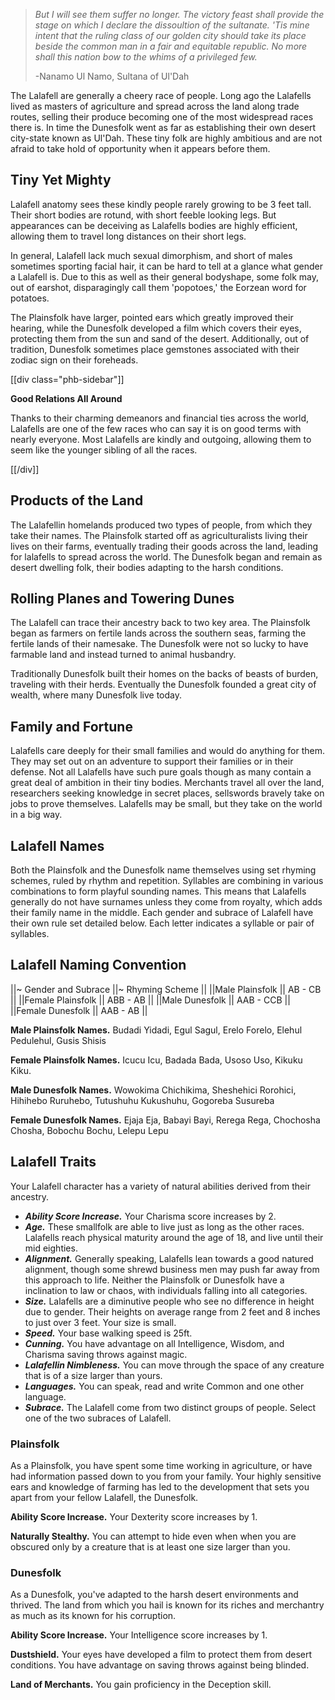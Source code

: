 > _But I will see them suffer no longer. The victory feast shall provide the stage on which I declare the dissoultion of the sultanate. 'Tis mine intent that the ruling class of our golden city should take its place beside the common man in a fair and equitable republic. No more shall this nation bow to the whims of a privileged few._
> 
> -Nanamo Ul Namo, Sultana of Ul'Dah

The Lalafell are generally a cheery race of people. Long ago the Lalafells lived as masters of agriculture and spread across the land along trade routes, selling their produce becoming one of the most widespread races there is. In time the Dunesfolk went as far as establishing their own desert city-state known as Ul'Dah. These tiny folk are highly ambitious and are not afraid to take hold of opportunity when it appears before them.

## Tiny Yet Mighty

Lalafell anatomy sees these kindly people rarely growing to be 3 feet tall. Their short bodies are rotund, with short feeble looking legs. But appearances can be deceiving as Lalafells bodies are highly efficient, allowing them to travel long distances on their short legs.

In general, Lalafell lack much sexual dimorphism, and short of males sometimes sporting facial hair, it can be hard to tell at a glance what gender a Lalafell is. Due to this as well as their general bodyshape, some folk may, out of earshot, disparagingly call them 'popotoes,' the Eorzean word for potatoes.

The Plainsfolk have larger, pointed ears which greatly improved their hearing, while the Dunesfolk developed a film which covers their eyes, protecting them from the sun and sand of the desert. Additionally, out of tradition, Dunesfolk sometimes place gemstones associated with their zodiac sign on their foreheads.

[[div class="phb-sidebar"]]

**Good Relations All Around**

Thanks to their charming demeanors and financial ties across the world, Lalafells are one of the few races who can say it is on good terms with nearly everyone. Most Lalafells are kindly and outgoing, allowing them to seem like the younger sibling of all the races.

[[/div]]

## Products of the Land

The Lalafellin homelands produced two types of people, from which they take their names. The Plainsfolk started off as agriculturalists living their lives on their farms, eventually trading their goods across the land, leading for lalafells to spread across the world. The Dunesfolk began and remain as desert dwelling folk, their bodies adapting to the harsh conditions.

## Rolling Planes and Towering Dunes

The Lalafell can trace their ancestry back to two key area. The Plainsfolk began as farmers on fertile lands across the southern seas, farming the fertile lands of their namesake. The Dunesfolk were not so lucky to have farmable land and instead turned to animal husbandry.

Traditionally Dunesfolk built their homes on the backs of beasts of burden, traveling with their herds. Eventually the Dunesfolk founded a great city of wealth, where many Dunesfolk live today.

## Family and Fortune

Lalafells care deeply for their small families and would do anything for them. They may set out on an adventure to support their families or in their defense. Not all Lalafells have such pure goals though as many contain a great deal of ambition in their tiny bodies. Merchants travel all over the land, researchers seeking knowledge in secret places, sellswords bravely take on jobs to prove themselves. Lalafells may be small, but they take on the world in a big way.

## Lalafell Names

Both the Plainsfolk and the Dunesfolk name themselves using set rhyming schemes, ruled by rhythm and repetition. Syllables are combining in various combinations to form playful sounding names. This means that Lalafells generally do not have surnames unless they come from royalty, which adds their family name in the middle. Each gender and subrace of Lalafell have their own rule set detailed below. Each letter indicates a syllable or pair of syllables.

## Lalafell Naming Convention
||~ Gender and Subrace ||~ Rhyming Scheme ||
||Male Plainsfolk || AB - CB ||
||Female Plainsfolk || ABB - AB ||
||Male Dunesfolk || AAB - CCB ||
||Female Dunesfolk || AAB - AB ||

**Male Plainsfolk Names.** Budadi Yidadi, Egul Sagul, Erelo Forelo, Elehul Pedulehul, Gusis Shisis

**Female Plainsfolk Names.** Icucu Icu, Badada Bada, Usoso Uso, Kikuku Kiku.

**Male Dunesfolk Names.** Wowokima Chichikima, Sheshehici Rorohici, Hihihebo Ruruhebo, Tutushuhu Kukushuhu, Gogoreba Susureba

**Female Dunesfolk Names.** Ejaja Eja, Babayi Bayi, Rerega Rega, Chochosha Chosha, Bobochu Bochu, Lelepu Lepu

## Lalafell Traits

Your Lalafell character has a variety of natural abilities derived from their ancestry.

* ***Ability Score Increase.*** Your Charisma score increases by 2.
* ***Age.*** These smallfolk are able to live just as long as the other races. Lalafells reach physical maturity around the age of 18, and live until their mid eighties.
* ***Alignment.*** Generally speaking, Lalafells lean towards a good natured alignment, though some shrewd business men may push far away from this approach to life. Neither the Plainsfolk or Dunesfolk have a inclination to law or chaos, with individuals falling into all categories.
* ***Size.*** Lalafells are a diminutive people who see no difference in height due to gender. Their heights on average range from 2 feet and 8 inches to just over 3 feet. Your size is small.
* ***Speed.*** Your base walking speed is 25ft.
* ***Cunning.*** You have advantage on all Intelligence, Wisdom, and Charisma saving throws against magic.
* ***Lalafellin Nimbleness.*** You can move through the space of any creature that is of a size larger than yours.
* ***Languages.*** You can speak, read and write Common and one other language.
* ***Subrace.*** The Lalafell come from two distinct groups of people. Select one of the two subraces of Lalafell.

### Plainsfolk

As a Plainsfolk, you have spent some time working in agriculture, or have had information passed down to you from your family. Your highly sensitive ears and knowledge of farming has led to the development that sets you apart from your fellow Lalafell, the Dunesfolk.

**Ability Score Increase.** Your Dexterity score increases by 1.

**Naturally Stealthy.** You can attempt to hide even when when you are obscured only by a creature that is at least one size larger than you.

### Dunesfolk

As a Dunesfolk, you've adapted to the harsh desert environments and thrived. The land from which you hail is known for its riches and merchantry as much as its known for his corruption.

**Ability Score Increase.** Your Intelligence score increases by 1.

**Dustshield.** Your eyes have developed a film to protect them from desert conditions. You have advantage on saving throws against being blinded.

**Land of Merchants.** You gain proficiency in the Deception skill.